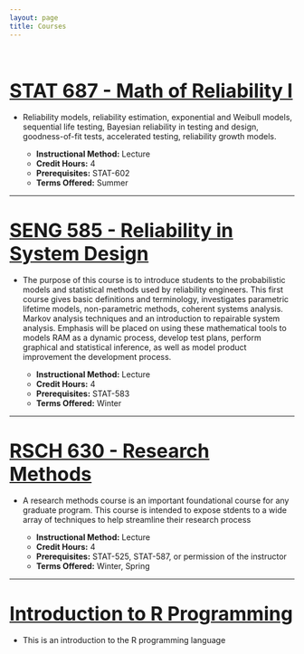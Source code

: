 ```yaml
---
layout: page
title: Courses
---
```


<link href="courses.css" type="text/css" rel="stylesheet">

<br/>

# [<big>__STAT 687 - Math of Reliability I__</big>](http://auburngrads.github.io/stat-687)

- Reliability models, reliability estimation, exponential and Weibull models, sequential life testing, Bayesian reliability in testing and design, goodness-of-fit tests, accelerated testing, reliability growth models.  

    - __Instructional Method:__ Lecture
    - __Credit Hours:__ 4
    - __Prerequisites:__ STAT-602 
    - __Terms Offered:__ Summer  

<hr>

# [<big>__SENG 585 - Reliability in System Design__</big>](http://auburngrads.github.io/seng-585)

- The purpose of this course is to introduce students to the probabilistic models and statistical methods used by reliability engineers. This first course gives basic definitions and terminology, investigates parametric lifetime models, non-parametric methods, coherent systems analysis. Markov analysis techniques and an introduction to repairable system analysis. Emphasis will be placed on using these mathematical tools to models RAM as a dynamic process, develop test plans, perform graphical and statistical inference, as well as model product improvement the development process. 

    - __Instructional Method:__ Lecture 
    - __Credit Hours:__ 4 
    - __Prerequisites:__ STAT-583 
    - __Terms Offered:__ Winter  

<hr>

# [<big>__RSCH 630 - Research Methods__</big>](http://auburngrads.github.io/rsch-630)

- A research methods course is an important foundational course for any graduate program.  This course is intended to expose stdents to a wide array of techniques to help streamline their research process

    - __Instructional Method:__ Lecture
    - __Credit Hours:__ 4
    - __Prerequisites:__ STAT-525, STAT-587, or permission of the instructor 
    - __Terms Offered:__ Winter, Spring  

<hr>

# [<big>__Introduction to R Programming__</big>](http://auburngrads.github.io/r-intro)

- This is an introduction to the R programming language
